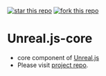 [![star this repo](http://githubbadges.com/star.svg?user=ncsoft&repo=Unreal.js&style=default)](https://github.com/ncsoft/Unreal.js)
[![fork this repo](http://githubbadges.com/fork.svg?user=ncsoft&repo=Unreal.js&style=default)](https://github.com/ncsoft/Unreal.js/fork)

# Unreal.js-core

  * core component of [Unreal.js](https://github.com/ncsoft/Unreal.js)
  * Please visit [project repo](https://github.com/ncsoft/Unreal.js).
